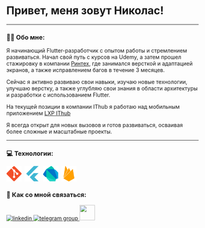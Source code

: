 # Привет, меня зовут Николас!

---

### :man_technologist: Обо мне: 

Я начинающий Flutter-разработчик с опытом работы и стремлением развиваться. Начал свой путь с курсов на Udemy, а затем прошел стажировку в компании [Ринтех](https://www.xn--e1afpkmt.xn--p1ai/), где занимался версткой и адаптацией экранов, а также исправлением багов в течение 3 месяцев.

Сейчас я активно развиваю свои навыки, изучаю новые технологии, улучшаю верстку, а также углубляю свои знания в области архитектуры и разработки с использованием Flutter.

На текущей позиции в компании IThub я работаю над мобильным приложением [LXP IThub](https://apps.apple.com/app/id6469046355)

Я всегда открыт для новых вызовов и готов развиваться, осваивая более сложные и масштабные проекты.

---
  ### 💻 Технологии:

<div>
  <img src="https://github.com/devicons/devicon/blob/master/icons/git/git-original.svg" width="40" height="40"/>&nbsp
  <img src="https://github.com/devicons/devicon/blob/master/icons/flutter/flutter-plain.svg" width="40" height="40"/>&nbsp
  <img src="https://github.com/devicons/devicon/blob/master/icons/dart/dart-original.svg" width="40" height="40"/>&nbsp
  <img src="https://github.com/devicons/devicon/blob/master/icons/firebase/firebase-plain.svg" width="40" height="40"/>&nbsp
</div>

### 🤝 Как со мной связаться:

  <div id="badges">
    <a href="https://www.linkedin.com/in/nikolas-gevorkyan-90a2a0282" target="_blank">
      <img src="https://cdn-icons-png.flaticon.com/512/2504/2504799.png" width="40" height="40" alt="linkedin" />
    </a>
    <a href="https://t.me/nikola0507" target="_blank">
      <img src="https://cdn-icons-png.flaticon.com/512/2111/2111646.png" width="40" height="40" alt="telegram group"/>
    </a>
    <a href="https://vk.com/id360091665" target="_blank">
      <img src="https://cdn-icons-png.flaticon.com/512/145/145813.png" width="40" height="40" alt=""/>
    </a>
  </div>
